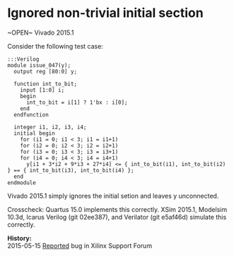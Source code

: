 
Ignored non-trivial initial section
===================================

~OPEN~ Vivado 2015.1

Consider the following test case:

    :::Verilog
    module issue_047(y);
      output reg [80:0] y;
    
      function int_to_bit;
        input [1:0] i;
        begin
          int_to_bit = i[1] ? 1'bx : i[0];
        end
      endfunction
    
      integer i1, i2, i3, i4;
      initial begin
        for (i1 = 0; i1 < 3; i1 = i1+1)
        for (i2 = 0; i2 < 3; i2 = i2+1)
        for (i3 = 0; i3 < 3; i3 = i3+1)
        for (i4 = 0; i4 < 3; i4 = i4+1)
          y[i1 + 3*i2 + 9*i3 + 27*i4] <= { int_to_bit(i1), int_to_bit(i2) } == { int_to_bit(i3), int_to_bit(i4) };
      end
    endmodule

Vivado 2015.1 simply ignores the initial setion and leaves y unconnected.

Crosscheck: Quartus 15.0 implements this correctly. XSim 2015.1, Modelsim
10.3d, Icarus Verilog (git 02ee387), and Verilator (git e5af46d) simulate this
correctly.

**History:**  
2015-05-15 [Reported](?) bug in Xilinx Support Forum  
